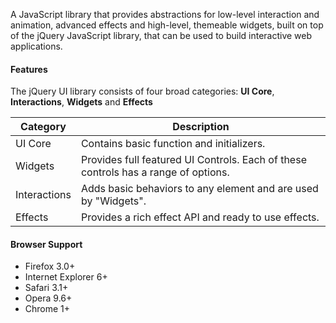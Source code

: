 ﻿A JavaScript library that provides abstractions for low-level interaction and animation, advanced effects and high-level, themeable widgets, built on top of the jQuery JavaScript library, that can be used to build interactive web applications.

#### Features
The jQuery UI library consists of four broad categories: **UI Core**, **Interactions**, **Widgets** and **Effects**

Category									| Description 
--------------------------------------------|--------------------------------------------------------------
UI Core										| Contains basic function and initializers.
Widgets										| Provides full featured UI Controls. Each of these controls has a range of options.
Interactions								| Adds basic behaviors to any element and are used by "Widgets".
Effects										| Provides a rich effect API and ready to use effects.

#### Browser Support
* Firefox 3.0+
* Internet Explorer 6+
* Safari 3.1+
* Opera 9.6+
* Chrome 1+	
